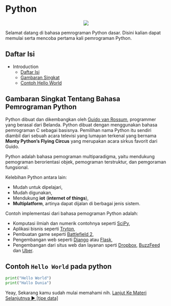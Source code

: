 # Python

<p align="center">
  <img src="https://www.python.org/static/community_logos/python-logo-master-v3-TM.png">
<p>

Selamat datang di bahasa pemrograman Python dasar. Disini kalian dapat memulai serta mencoba pertama kali pemrograman Python.

<a id="1"><h2>Daftar Isi</h2></a>

- Introduction
  - [Daftar Isi](#1)
  - [Gambaran Singkat](#2)
  - [Contoh Hello World](#3)

<a id="2"><h2>Gambaran Singkat Tentang Bahasa Pemrograman Python</h2></a>

Python dibuat dan dikembangkan oleh [Guido van Rossum](https://en.wikipedia.org/wiki/Guido_van_Rossum), programmer yang berasal dari Belanda. Python dibuat dengan menggunakan bahasa pemrograman C sebagai basisnya. Pemilihan nama Python itu sendiri diambil dari sebuah acara televisi yang lumayan terkenal yang bernama **Monty Python’s Flying Circus** yang merupakan acara sirkus favorit dari Guido.

Python adalah bahasa pemograman multiparadigma, yaitu mendukung pemograman berorientasi objek, pemograman terstruktur, dan pemgoraman fungsional.

Kelebihan Python antara lain:

- Mudah untuk dipelajari,
- Mudah digunakan,
- Mendukung **iot** (**internet of things**),
- **Multiplatform**, artinya dapat dijalan di berbagai jenis sistem.

Contoh implementasi dari bahasa pemograman Python adalah:

- Komputasi ilmiah dan numerik contohnya seperti [SciPy](https://scipy.org/),
- Aplikasi bisnis seperti [Tryton](https://www.tryton.org/),
- Pembuatan game seperti [Battlefield 2](https://en.wikipedia.org/wiki/Battlefield_2),
- Pengembangan web seperti [Django](https://www.djangoproject.com) atau [Flask](https://flask.palletsprojects.com),
- Pengembangan dari situs web dan layanan sperti [Dropbox](https://www.dropbox.com), [BuzzFeed](https://www.buzzfeed.com) dan [Uber](https://www.uber.com).

<a id="3"><h2>Contoh `Hello World` pada python</h2></a>

```python
print("Hello World")
print("Hallo Dunia")
```
Yeay, Sekarang kamu sudah mulai memahami nih.
[Lanjut Ke Materi Selanjutnya ▶ [tipe data]](../02_tipe_data)
